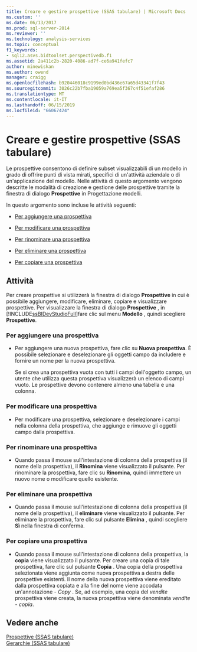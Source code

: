 ```yaml
---
title: Creare e gestire prospettive (SSAS tabulare) | Microsoft Docs
ms.custom: ''
ms.date: 06/13/2017
ms.prod: sql-server-2014
ms.reviewer: ''
ms.technology: analysis-services
ms.topic: conceptual
f1_keywords:
- sql12.asvs.bidtoolset.perspectivedb.f1
ms.assetid: 2a411c2b-2820-4086-ad7f-ce6a941fefc7
author: minewiskan
ms.author: owend
manager: craigg
ms.openlocfilehash: b920446018c9199ed0bd436e67a65d43341f7f43
ms.sourcegitcommit: 3026c22b7fba19059a769ea5f367c4f51efaf286
ms.translationtype: MT
ms.contentlocale: it-IT
ms.lasthandoff: 06/15/2019
ms.locfileid: "66067424"
---
```

# <a name="create-and-manage-perspectives-ssas-tabular"></a>Creare e gestire prospettive (SSAS tabulare)
  Le prospettive consentono di definire subset visualizzabili di un modello in grado di offrire punti di vista mirati, specifici di un'attività aziendale o di un'applicazione del modello. Nelle attività di questo argomento vengono descritte le modalità di creazione e gestione delle prospettive tramite la finestra di dialogo **Prospettive** in Progettazione modelli.  
  
 In questo argomento sono incluse le attività seguenti:  
  
-   [Per aggiungere una prospettiva](#bkmk_add)  
  
-   [Per modificare una prospettiva](#bkmk_edit)  
  
-   [Per rinominare una prospettiva](#bkmk_rename)  
  
-   [Per eliminare una prospettiva](#bkmk_delete)  
  
-   [Per copiare una prospettiva](#bkmk_copy)  
  
## <a name="tasks"></a>Attività  
 Per creare prospettive si utilizzerà la finestra di dialogo **Prospettive** in cui è possibile aggiungere, modificare, eliminare, copiare e visualizzare prospettive. Per visualizzare la finestra di dialogo **Prospettive** , in [!INCLUDE[ssBIDevStudioFull](../../includes/ssbidevstudiofull-md.md)]fare clic sul menu **Modello** , quindi scegliere **Prospettive**.  
  
###  <a name="bkmk_add"></a> Per aggiungere una prospettiva  
  
-   Per aggiungere una nuova prospettiva, fare clic su **Nuova prospettiva**. È possibile selezionare e deselezionare gli oggetti campo da includere e fornire un nome per la nuova prospettiva.  
  
     Se si crea una prospettiva vuota con tutti i campi dell'oggetto campo, un utente che utilizza questa prospettiva visualizzerà un elenco di campi vuoto. Le prospettive devono contenere almeno una tabella e una colonna.  
  
###  <a name="bkmk_edit"></a> Per modificare una prospettiva  
  
-   Per modificare una prospettiva, selezionare e deselezionare i campi nella colonna della prospettiva, che aggiunge e rimuove gli oggetti campo dalla prospettiva.  
  
###  <a name="bkmk_rename"></a> Per rinominare una prospettiva  
  
-   Quando passa il mouse sull'intestazione di colonna della prospettiva (il nome della prospettiva), il **Rinomina** viene visualizzato il pulsante. Per rinominare la prospettiva, fare clic su **Rinomina**, quindi immettere un nuovo nome o modificare quello esistente.  
  
###  <a name="bkmk_delete"></a> Per eliminare una prospettiva  
  
-   Quando passa il mouse sull'intestazione di colonna della prospettiva (il nome della prospettiva), il **eliminare** viene visualizzato il pulsante. Per eliminare la prospettiva, fare clic sul pulsante **Elimina** , quindi scegliere **Sì** nella finestra di conferma.  
  
###  <a name="bkmk_copy"></a> Per copiare una prospettiva  
  
-   Quando passa il mouse sull'intestazione di colonna della prospettiva, la **copia** viene visualizzato il pulsante. Per creare una copia di tale prospettiva, fare clic sul pulsante **Copia** . Una copia della prospettiva selezionata viene aggiunta come nuova prospettiva a destra delle prospettive esistenti. Il nome della nuova prospettiva viene ereditato dalla prospettiva copiata e alla fine del nome viene accodata un'annotazione *- Copy* . Se, ad esempio, una copia del *vendite* prospettiva viene creata, la nuova prospettiva viene denominata *vendite - copia*.  
  
## <a name="see-also"></a>Vedere anche  
 [Prospettive &#40;SSAS tabulare&#41;](perspectives-ssas-tabular.md)   
 [Gerarchie &#40;SSAS tabulare&#41;](hierarchies-ssas-tabular.md)  
  
  
